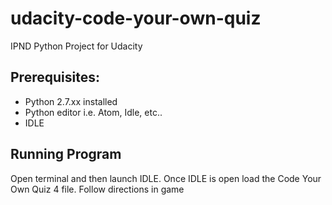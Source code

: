 # udacity-code-your-own-quiz
IPND Python Project for Udacity
## Prerequisites:
* Python 2.7.xx installed
* Python editor i.e. Atom, Idle, etc..
* IDLE
## Running Program
Open terminal and then launch IDLE. Once IDLE is open load the Code Your Own Quiz 4 file. Follow directions in game

